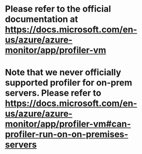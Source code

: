 # Please refer to the official documentation at https://docs.microsoft.com/en-us/azure/azure-monitor/app/profiler-vm

# Note that we never officially supported profiler for on-prem servers. Please refer to https://docs.microsoft.com/en-us/azure/azure-monitor/app/profiler-vm#can-profiler-run-on-on-premises-servers
